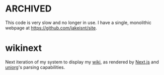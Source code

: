 # ARCHIVED
This code is very slow and no longer in use. I have a single, monolithic webpage at https://github.com/jakeisnt/site.

# wikinext

Next iteration of my system to display my [wiki][wiki], as rendered by [Next.js][nextjs] and [uniorg][uniorg]'s parsing capabilities.

[wiki]: https://github.com/jakeisnt/wiki
[uniorg]: https://github.com/rasendubi/uniorg
[nextjs]: https://nextjs.org/
[org-roam]: https://github.com/org-roam/org-roam
